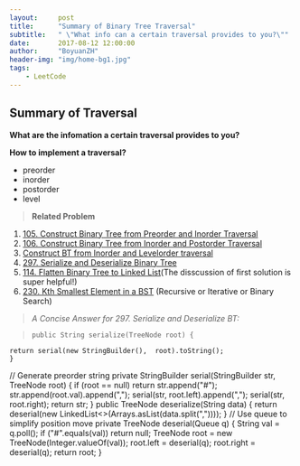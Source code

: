 ```yaml
---
layout:     post
title:      "Summary of Binary Tree Traversal"
subtitle:   " \"What info can a certain traversal provides to you?\""
date:       2017-08-12 12:00:00
author:     "BoyuanZH"
header-img: "img/home-bg1.jpg"
tags:
    - LeetCode
---
```


## Summary of Traversal

**What are the infomation a certain traversal provides to you?**

**How to implement a traversal?**



* preorder
* inorder
* postorder
* level

> **Related Problem**
> 
1. [105. Construct Binary Tree from Preorder and Inorder Traversal](https://leetcode.com/problems/construct-binary-tree-from-preorder-and-inorder-traversal/description/)
2. [106. Construct Binary Tree from Inorder and Postorder Traversal](https://leetcode.com/problems/construct-binary-tree-from-inorder-and-postorder-traversal/description/)
3. [Construct BT from Inorder and Levelorder traversal](http://www.geeksforgeeks.org/construct-tree-inorder-level-order-traversals/)
4. [297. Serialize and Deserialize Binary Tree](https://leetcode.com/problems/serialize-and-deserialize-binary-tree/description/) 
5. [114. Flatten Binary Tree to Linked List](https://leetcode.com/problems/flatten-binary-tree-to-linked-list/description/)(The disscussion of first solution is super helpful!)
6. [230. Kth Smallest Element in a BST](https://leetcode.com/problems/kth-smallest-element-in-a-bst/description/) (Recursive or Iterative or Binary Search)


>*A Concise Answer for 297. Serialize and Deserialize BT:*

> ```
> public String serialize(TreeNode root) {
    return serial(new StringBuilder(), 	root).toString();
    }
// Generate preorder string
private StringBuilder serial(StringBuilder str, TreeNode root) {
	    if (root == null) return str.append("#");
	    str.append(root.val).append(",");
	    serial(str, root.left).append(",");
	    serial(str, root.right);
	    return str;
	}
public TreeNode deserialize(String data) {
    return deserial(new LinkedList<>(Arrays.asList(data.split(","))));
} 
// Use queue to simplify position move
private TreeNode deserial(Queue<String> q) {
    String val = q.poll();
    if ("#".equals(val)) return null;
    TreeNode root = new TreeNode(Integer.valueOf(val));
    root.left = deserial(q);
    root.right = deserial(q);
    return root;
}
> ```


